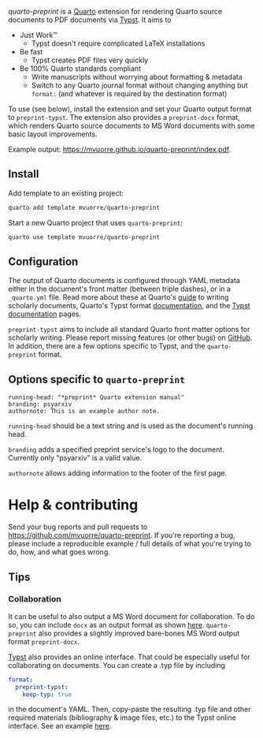 *quarto-preprint* is a [Quarto](https://quarto.org) extension for rendering Quarto source documents to PDF documents via [Typst](https://typst.app/docs). It aims to

- Just Work™️
  - Typst doesn't require complicated LaTeX installations     
- Be fast
  - Typst creates PDF files very quickly
- Be 100% Quarto standards compliant
  - Write manuscripts without worrying about formatting & metadata
  - Switch to any Quarto journal format without changing anything but `format:` (and whatever is required by the destination format)

To use (see below), install the extension and set your Quarto output format to `preprint-typst`. The extension also provides a `preprint-docx` format, which renders Quarto source documents to MS Word documents with some basic layout improvements. 

Example output: <https://mvuorre.github.io/quarto-preprint/index.pdf>.

## Install

Add template to an existing project:

```bash
quarto add template mvuorre/quarto-preprint
```

Start a new Quarto project that uses `quarto-preprint`:

```bash
quarto use template mvuorre/quarto-preprint
```

## Configuration

The output of Quarto documents is configured through YAML metadata either in the document's front matter (between triple dashes), or in a `_quarto.yml` file. Read more about these at Quarto's [guide](https://quarto.org/docs/authoring/front-matter.html) to writing scholarly documents, Quarto's Typst format [documentation](https://quarto.org/docs/output-formats/typst.html), and the [Typst documentation](https://typst.app/docs) pages.

`preprint-typst` aims to include all standard Quarto front matter options for scholarly writing. Please report missing features (or other bugs) on [GitHub](https://github.com/mvuorre/quarto-preprint/issues). In addition, there are a few options specific to Typst, and the `quarto-preprint` format.

## Options specific to `quarto-preprint`

```{yaml}
running-head: "*preprint* Quarto extension manual"
branding: psyarxiv
authornote: This is an example author note.
```

`running-head` should be a text string and is used as the document's running head. 

`branding` adds a specified preprint service's logo to the document. Currently only "psyarxiv" is a valid value.

`authornote` allows adding information to the footer of the first page.

# Help & contributing

Send your bug reports and pull requests to <https://github.com/mvuorre/quarto-preprint>. If you're reporting a bug, please include a reproducible example / full details of what you're trying to do, how, and what goes wrong. 

## Tips

### Collaboration

It can be useful to also output a MS Word document for collaboration. To do so, you can include `docx` as an output format as shown [here](https://quarto.org/docs/output-formats/ms-word.html). `quarto-preprint` also provides a slightly improved bare-bones MS Word output format `preprint-docx`.

[Typst](https://typst.app) also provides an online interface. That could be especially useful for collaborating on documents. You can create a .typ file by including

```yaml
format:
  preprint-typst:
    keep-typ: true
```

in the document's YAML. Then, copy-paste the resulting .typ file and other required materials (bibliography & image files, etc.) to the Typst online interface. See an example [here](https://typst.app/project/rk4zWONKPIF5lRxF_HU1I5).
